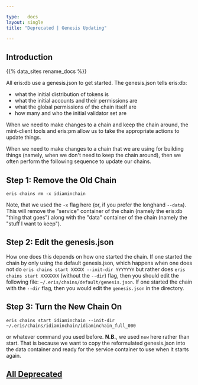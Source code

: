 ```yaml
---

type:   docs
layout: single
title: "Deprecated | Genesis Updating"

---
```


## Introduction

<div class="note">
{{% data_sites rename_docs %}}
</div>

All eris:db use a genesis.json to get started. The genesis.json tells eris:db:

* what the initial distribution of tokens is
* what the initial accounts and their permissions are
* what the global permissions of the chain itself are
* how many and who the initial validator set are

When we need to make changes to a chain and keep the chain around, the mint-client tools and eris:pm allow us to take the appropriate actions to update things.

When we need to make changes to a chain that we are using for building things (namely, when we don't need to keep the chain around), then we often perform the following sequence to update our chains.

## Step 1: Remove the Old Chain

```
eris chains rm -x idiaminchain
```

Note, that we used the `-x` flag here (or, if you prefer the longhand `--data`). This will remove the "service" container of the chain (namely the eris:db "thing that goes") along with the "data" container of the chain (namely the "stuff I want to keep").

## Step 2: Edit the genesis.json

How one does this depends on how one started the chain. If one started the chain by only using the default genesis.json, which happens when one does not do `eris chains start XXXXX --init-dir YYYYYYY` but rather does `eris chains start XXXXXXX` (without the `--dir`) flag, then you should edit the following file: `~/.eris/chains/default/genesis.json`. If one started the chain with the `--dir` flag, then you would edit the `genesis.json` in the directory.

## Step 3: Turn the New Chain On

```
eris chains start idiaminchain --init-dir ~/.eris/chains/idiaminchain/idiaminchain_full_000

```

or whatever command you used before. **N.B.**, we used `new` here rather than start. That is because we want to copy the reformulated genesis.json into the data container and ready for the service container to use when it starts again.


## [<i class="fa fa-chevron-circle-left" aria-hidden="true"></i> All Deprecated](/docs/deprecated/)
